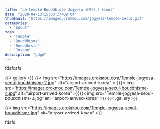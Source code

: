 ```yaml
---
title: "Le temple Bouddhiste Jogyesa 조계사 à Seoul"
date: "2020-04-13T15:03:27+09:00"
thumbnail: "https://images.crokmou.com/jogyesa-temple-seoul.gif"
categories:
  - "Seoul"
tags:
  - "Temple"
  - "Bouddhisme"
  - "Bouddhiste"
  - "Joseon"
description: "gdgd"
---
```

fdsfdsfs

{{< gallery >}}
{{< img src="https://images.crokmou.com/Temple-jogyesa-seoul-bouddhisme-2.jpg" alt="airport-arrived-korea" >}}{{< img src="https://images.crokmou.com/Temple-jogyesa-seoul-bouddhisme-4.jpg" alt="airport-arrived-korea" >}}{{< img src="Temple-jogyesa-seoul-bouddhisme-3.jpg" alt="airport-arrived-korea" >}}
{{< /gallery >}}

{{< img src="https://images.crokmou.com/Temple-jogyesa-seoul-bouddhisme.jpg" alt="airport-arrived-korea" >}}

fdsfs